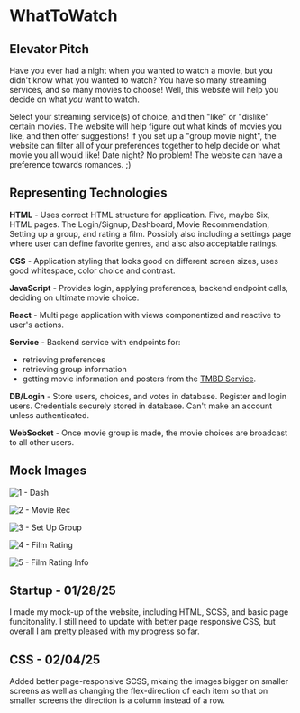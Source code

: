 # WhatToWatch

## Elevator Pitch

Have you ever had a night when you wanted to watch a movie, but you didn't know what you wanted to watch? You have so many streaming services, and so many movies to choose! Well, this website will help you decide on what _you_ want to watch.

Select your streaming service(s) of choice, and then "like" or "dislike" certain movies. The website will help figure out what kinds of movies you like, and then offer suggestions! If you set up a "group movie night", the website can filter all of your preferences together to help decide on what movie you all would like! Date night? No problem! The website can have a preference towards romances. ;)

## Representing Technologies

**HTML** - Uses correct HTML structure for application. Five, maybe Six, HTML pages. The Login/Signup, Dashboard, Movie Recommendation, Setting up a group, and rating a film. Possibly also including a settings page where user can define favorite genres, and also also acceptable ratings.

**CSS** - Application styling that looks good on different screen sizes, uses good whitespace, color choice and contrast.

**JavaScript** - Provides login, applying preferences, backend endpoint calls, deciding on ultimate movie choice.

**React** - Multi page application with views componentized and reactive to user's actions.

**Service** - Backend service with endpoints for:

- retrieving preferences
- retrieving group information
- getting movie information and posters from the [TMBD Service](developer.themoviedb.org).

**DB/Login** - Store users, choices, and votes in database. Register and login users. Credentials securely stored in database. Can't make an account unless authenticated.

**WebSocket** - Once movie group is made, the movie choices are broadcast to all other users.

## Mock Images

![1 - Dash](https://github.com/user-attachments/assets/effcdabe-26f0-4bcd-859b-51fb7ae99704)

![2 - Movie Rec](https://github.com/user-attachments/assets/9e867d01-f45c-41ae-aa1e-4ec06fc62e83)

![3 - Set Up Group](https://github.com/user-attachments/assets/7a7801f9-f0a0-4f95-ad1e-1e462651485d)

![4 - Film Rating](https://github.com/user-attachments/assets/42a161d9-45b1-4176-8a20-83c2d7e236ff)

![5 - Film Rating Info](https://github.com/user-attachments/assets/5a0007b0-f76d-4f79-b544-ef9266c98de7)

## Startup - 01/28/25

I made my mock-up of the website, including HTML, SCSS, and basic page funcitonality. I still need to update with better page responsive CSS, but overall I am pretty pleased with my progress so far.

## CSS - 02/04/25

Added better page-responsive SCSS, mkaing the images bigger on smaller screens as well as changing the flex-direction of each item so that on smaller screens the direction is a column instead of a row.
